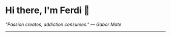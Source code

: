 <h1>Hi there, I'm Ferdi 👋</h1>

<p><em>
  "Passion creates, addiction consumes." — Gabor Mate
</em></p>

---
